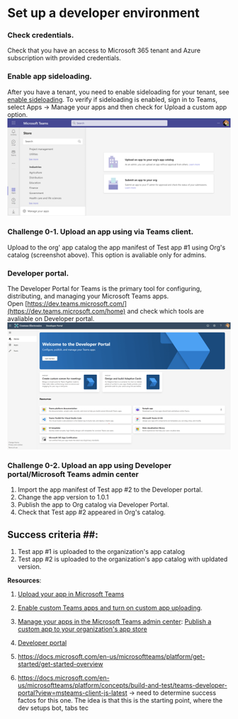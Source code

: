 # Set up a developer environment

### Check credentials.
Check that you have an access to Microsoft 365 tenant and Azure subscription with provided credentials.

### Enable app sideloading.
After you have a tenant, you need to enable sideloading for your tenant, see [enable sideloading](https://docs.microsoft.com/en-us/microsoftteams/platform/concepts/build-and-test/prepare-your-o365-tenant#enable-custom-teams-apps-and-turn-on-custom-app-uploading). To verify if sideloading is enabled, sign in to Teams, select Apps -> Manage your apps and then check for Upload a custom app option.
![Upload a custom app option](https://github.com/LevonDX/Teams-Hack-event-March-2022/blob/main/Challenge%200/sideloading.png)
<br/>

### Challenge 0-1. Upload an app using via Teams client.
Upload to the org' app catalog the app manifest of Test app #1 using Org's catalog (screenshot above). This option is avaliable only for admins.

### Developer portal.
The Developer Portal for Teams is the primary tool for configuring, distributing, and managing your Microsoft Teams apps. <br/>
Open [https://dev.teams.microsoft.com/](https://dev.teams.microsoft.com/home) and check which tools are avaliable on Developer portal.<br/>
![Developer portal](https://github.com/LevonDX/Teams-Hack-event-March-2022/blob/main/Challenge%200/devportal.png)

### Challenge 0-2. Upload an app using Developer portal/Microsoft Teams admin center
1. Import the app manifest of Test app #2 to the Developer portal.
2. Change the app version to 1.0.1
3. Publish the app to Org catalog via Developer Portal.
4. Check that Test app #2 appeared in Org's catalog.

## Success criteria ##:
1. Test app #1 is uploaded to the organization's app catalog
2. Test app #2 is uploaded to the organization's app catalog with upldated version.


**Resources**: </br>
1. [Upload your app in Microsoft Teams](https://docs.microsoft.com/en-us/microsoftteams/platform/concepts/deploy-and-publish/apps-upload)
2. [Enable custom Teams apps and turn on custom app uploading](https://docs.microsoft.com/en-us/microsoftteams/platform/concepts/build-and-test/prepare-your-o365-tenant#enable-custom-teams-apps-and-turn-on-custom-app-uploading).
3. [Manage your apps in the Microsoft Teams admin center](https://docs.microsoft.com/en-us/MicrosoftTeams/manage-apps): [Publish a custom app to your organization's app store](https://docs.microsoft.com/en-us/MicrosoftTeams/manage-apps#publish-a-custom-app-to-your-organizations-app-store)
4. [Developer portal](https://github.com/LevonDX/Teams-Hack-event-March-2022/blob/main/Challenge%200/devportal.png)




3. https://docs.microsoft.com/en-us/microsoftteams/platform/get-started/get-started-overview
4. https://docs.microsoft.com/en-us/microsoftteams/platform/concepts/build-and-test/teams-developer-portal?view=msteams-client-js-latest
-> need to determine success factos for this one. The idea is that this is the starting point, where the dev setups bot, tabs tec

